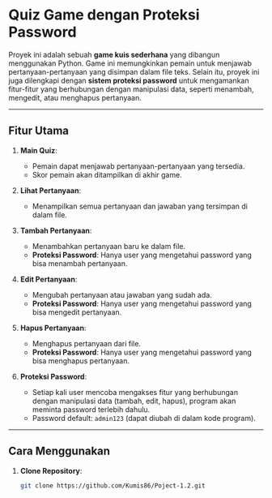 # Quiz Game dengan Proteksi Password

Proyek ini adalah sebuah **game kuis sederhana** yang dibangun menggunakan Python. Game ini memungkinkan pemain untuk menjawab pertanyaan-pertanyaan yang disimpan dalam file teks. Selain itu, proyek ini juga dilengkapi dengan **sistem proteksi password** untuk mengamankan fitur-fitur yang berhubungan dengan manipulasi data, seperti menambah, mengedit, atau menghapus pertanyaan.

---

## Fitur Utama

1. **Main Quiz**:
   - Pemain dapat menjawab pertanyaan-pertanyaan yang tersedia.
   - Skor pemain akan ditampilkan di akhir game.

2. **Lihat Pertanyaan**:
   - Menampilkan semua pertanyaan dan jawaban yang tersimpan di dalam file.

3. **Tambah Pertanyaan**:
   - Menambahkan pertanyaan baru ke dalam file.
   - **Proteksi Password**: Hanya user yang mengetahui password yang bisa menambah pertanyaan.

4. **Edit Pertanyaan**:
   - Mengubah pertanyaan atau jawaban yang sudah ada.
   - **Proteksi Password**: Hanya user yang mengetahui password yang bisa mengedit pertanyaan.

5. **Hapus Pertanyaan**:
   - Menghapus pertanyaan dari file.
   - **Proteksi Password**: Hanya user yang mengetahui password yang bisa menghapus pertanyaan.

6. **Proteksi Password**:
   - Setiap kali user mencoba mengakses fitur yang berhubungan dengan manipulasi data (tambah, edit, hapus), program akan meminta password terlebih dahulu.
   - Password default: `admin123` (dapat diubah di dalam kode program).

---

## Cara Menggunakan

1. **Clone Repository**:
   ```bash
   git clone https://github.com/Kumis86/Poject-1.2.git
